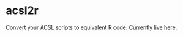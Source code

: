 # acsl2r
Convert your ACSL scripts to equivalent R code. [Currently live here](http://acsl2r.github.io/).
